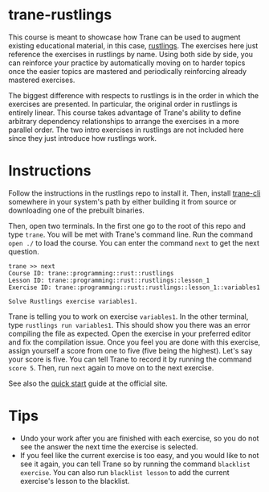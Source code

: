 # trane-rustlings

This course is meant to showcase how Trane can be used to augment existing educational material, in
this case, [rustlings](https://github.com/rust-lang/rustlings/). The exercises here just reference
the exercises in rustlings by name. Using both side by side, you can reinforce your practice by
automatically moving on to harder topics once the easier topics are mastered and periodically
reinforcing already mastered exercises.

The biggest difference with respects to rustlings is in the order in which the exercises are
presented. In particular, the original order in rustlings is entirely linear. This course takes
advantage of Trane's ability to define arbitrary dependency relationships to arrange the exercises
in a more parallel order. The two intro exercises in rustlings are not included here since they just
introduce how rustlings work.

# Instructions

Follow the instructions in the rustlings repo to install it. Then, install
[trane-cli](https://github.com/trane-project/trane-cli) somewhere in your system's path by either
building it from source or downloading one of the prebuilt binaries.

Then, open two terminals. In the first one go to the root of this repo and type `trane`. You will be
met with Trane's command line. Run the command `open ./` to load the course. You can enter the
command `next` to get the next question.

```
trane >> next
Course ID: trane::programming::rust::rustlings
Lesson ID: trane::programming::rust::rustlings::lesson_1
Exercise ID: trane::programming::rust::rustlings::lesson_1::variables1

Solve Rustlings exercise variables1.
```

Trane is telling you to work on exercise `variables1`. In the other terminal, type `rustlings run
variables1`. This should show you there was an error compiling the file as expected. Open the
exercise in your preferred editor and fix the compilation issue. Once you feel you are done with
this exercise, assign yourself a score from one to five (five being the highest). Let's say your
score is five. You can tell Trane to record it by running the command `score 5`. Then, run `next`
again to move on to the next exercise.

See also the [quick start](https://trane-project.github.io/quick_start.html) guide at the official
site.

# Tips

- Undo your work after you are finished with each exercise, so you do not see the answer the next
  time the exercise is selected.
- If you feel like the current exercise is too easy, and you would like to not see it again, you can
  tell Trane so by running the command `blacklist exercise`. You can also run `blacklist lesson` to
  add the current exercise's lesson to the blacklist.
